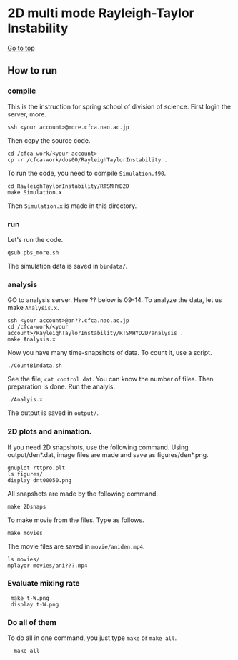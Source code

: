 # 2D multi mode Rayleigh-Taylor Instability

[Go to top](../README.md)  

## How to run

### compile 
This is the instruction for spring school of division of science. First login the server, more.

    ssh <your account>@more.cfca.nao.ac.jp
    
Then copy the source code.

    cd /cfca-work/<your account>
    cp -r /cfca-work/dos00/RayleighTaylorInstability .
To run the code, you need to compile `Simulation.f90`.
    
    cd RayleighTaylorInstability/RTSMHYD2D
    make Simulation.x
    
Then `Simulation.x` is made in this directory.

### run
Let's run the code.
    
    qsub pbs_more.sh
    
The simulation data is saved in `bindata/`.

### analysis
GO to analysis server. Here ?? below is 09-14. To analyze the data, let us make `Analysis.x`.
    
    ssh <your account>@an??.cfca.nao.ac.jp
    cd /cfca-work/<your account>/RayleighTaylorInstability/RTSMHYD2D/analysis .
    make Analysis.x
    
Now you have many time-snapshots of data. To count it, use a script.
    
    ./CountBindata.sh
   
See the file, `cat control.dat`. You can know the number of files.
Then preparation is done. Run the analyis.
    
    ./Analyis.x
    
The output is saved in `output/`.
### 2D plots and animation.
If you need 2D snapshots, use the following command. Using output/den*.dat, image files are made and save as figures/den*.png.
    
    gnuplot rttpro.plt
    ls figures/
    display dnt00050.png
    
All snapshots are made by the following command. 
    
    make 2Dsnaps
   
To make movie from the files. Type as follows.

    make movies
   
The movie files are saved in `movie/aniden.mp4`.

    ls movies/
    mplayor movies/ani???.mp4
    
### Evaluate mixing rate
     
     make t-W.png
     display t-W.png
     

### Do all of them
To do all in one command, you just type `make` or `make all`.
   
      make all
      
